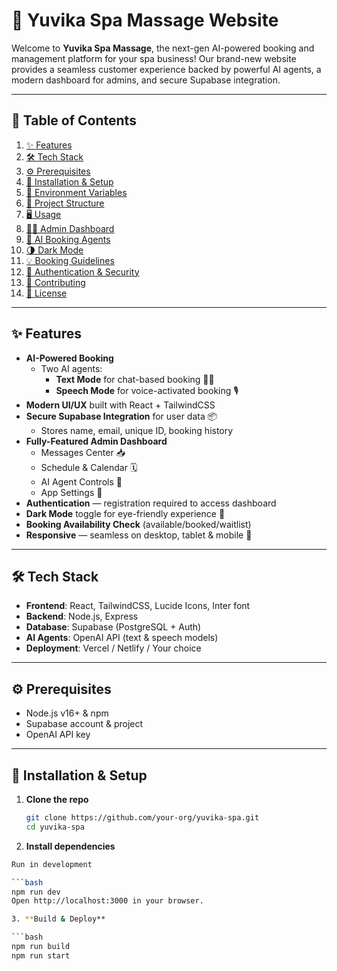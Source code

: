 # 🌿 Yuvika Spa Massage Website

Welcome to **Yuvika Spa Massage**, the next-gen AI-powered booking and management platform for your spa business! Our brand-new website provides a seamless customer experience backed by powerful AI agents, a modern dashboard for admins, and secure Supabase integration.

---

## 🚀 Table of Contents

1. [✨ Features](#-features)  
2. [🛠️ Tech Stack](#️-tech-stack)  
3. [⚙️ Prerequisites](#️-prerequisites)  
4. [🔧 Installation & Setup](#-installation--setup)  
5. [🔑 Environment Variables](#-environment-variables)  
6. [📂 Project Structure](#-project-structure)  
7. [🖥️ Usage](#️-usage)  
8. [🧑‍💻 Admin Dashboard](#-admin-dashboard)  
9. [🤖 AI Booking Agents](#-ai-booking-agents)  
10. [🌗 Dark Mode](#-dark-mode)  
11. [💡 Booking Guidelines](#-booking-guidelines)  
12. [🔐 Authentication & Security](#-authentication--security)  
13. [🤝 Contributing](#-contributing)  
14. [📄 License](#-license)  

---

## ✨ Features

- **AI-Powered Booking**  
  - Two AI agents:  
    - **Text Mode** for chat-based booking 🤖💬  
    - **Speech Mode** for voice-activated booking 🎙️  
- **Modern UI/UX** built with React + TailwindCSS  
- **Secure Supabase Integration** for user data 📦  
  - Stores name, email, unique ID, booking history  
- **Fully-Featured Admin Dashboard**  
  - Messages Center 📥  
  - Schedule & Calendar 🗓️  
  - AI Agent Controls 🤖  
  - App Settings 🔧  
- **Authentication** — registration required to access dashboard  
- **Dark Mode** toggle for eye-friendly experience 🌙  
- **Booking Availability Check** (available/booked/waitlist)  
- **Responsive** — seamless on desktop, tablet & mobile 📱  

---

## 🛠️ Tech Stack

- **Frontend**: React, TailwindCSS, Lucide Icons, Inter font  
- **Backend**: Node.js, Express  
- **Database**: Supabase (PostgreSQL + Auth)  
- **AI Agents**: OpenAI API (text & speech models)  
- **Deployment**: Vercel / Netlify / Your choice  

---

## ⚙️ Prerequisites

- Node.js v16+ & npm  
- Supabase account & project  
- OpenAI API key  

---

## 🔧 Installation & Setup

1. **Clone the repo**  
   ```bash
   git clone https://github.com/your-org/yuvika-spa.git
   cd yuvika-spa
2. **Install dependencies**
   
```bash npm install
Run in development

```bash
npm run dev
Open http://localhost:3000 in your browser.

3. **Build & Deploy**

```bash
npm run build
npm run start
